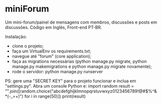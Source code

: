 # miniForum
Um mini-forum/painel de mensagens com membros, discussões e posts em discussões. Código em Inglês, Front-end PT-BR.

Instalação:

- clone o projeto;
- faça um VirtualEnv os requirements.txt;
- navegue até "forum" (core application);
- faça as migrations necessárias (python manage.py migrate, python manage.py makemigrations e python manage.py migrate novamente);
- rode o servidor: python manage.py runserver

PS: gere uma "SECRET KEY" para o projeto funcionar e inclua em "settings.py". Abra um console Python e:
import random
result = "".join([random.choice("abcdefghijklmnopqrstuvwxyz0123456789!@#$%^&*(-_=+)") for i in range(50)])
print(result)
